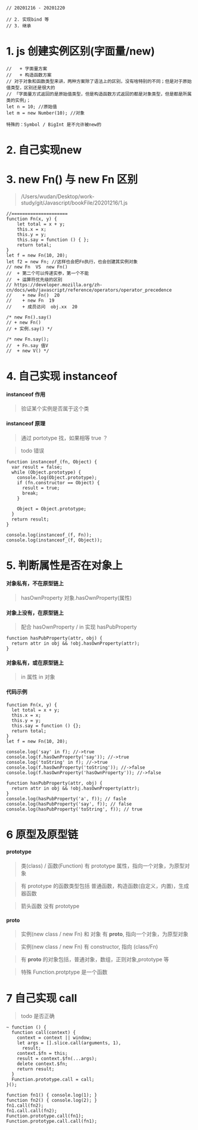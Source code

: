 <!--
 * @LastEditors: wudan01
 * @description: 文件描述
-->
```
// 20201216 - 20201220

// 2. 实现bind 等
// 3. 继承
```

# 1. js 创建实例区别(字面量/new)
```
//   + 字面量方案  
//   + 构造函数方案  
// 对于对象和函数类型来讲，两种方案除了语法上的区别，没有啥特别的不同；但是对于原始值类型，区别还是很大的
// 「字面量方式返回的是原始值类型，但是构造函数方式返回的都是对象类型，但是都是所属类的实例」；
let n = 10; //原始值
let m = new Number(10); //对象

特殊的：Symbol / BigInt 是不允许被new的
```

# 2. 自己实现new

# 3. new Fn() 与 new Fn 区别
> /Users/wudan/Desktop/work-study/git/Javascript/bookFile/20201216/1.js

```
//=====================
function Fn(x, y) {
    let total = x + y;
    this.x = x;
    this.y = y;
    this.say = function () { };
    return total;
}
let f = new Fn(10, 20);
let f2 = new Fn; //这样也会把Fn执行，也会创建其实例对象
// new Fn  VS  new Fn()
//  + 第二个可以传递实参，第一个不能
//  + 运算符优先级的区别
// https://developer.mozilla.org/zh-cn/docs/web/javascript/reference/operators/operator_precedence
//    + new Fn()  20
//    + new Fn  19
//    + 成员访问  obj.xx  20

/* new Fn().say()
// + new Fn()
// + 实例.say() */

/* new Fn.say();
//  + Fn.say 值V
//  + new V() */
```

# 4. 自己实现 instanceof
#### instanceof 作用
> 验证某个实例是否属于这个类

#### instanceof 原理
> 通过 portotype 找，如果相等 true ？

> todo 错误
```
function instanceof_(fn, Object) {
  var result = false;
  while (Object.prototype) {
    console.log(Object.prototype);
    if (fn.constructor == Object) {
      result = true;
      break;
    }

    Object = Object.prototype;
  }
  return result;
}

console.log(instanceof_(f, Fn));
console.log(instanceof_(f, Object));
```

# 5. 判断属性是否在对象上
#### 对象私有，不在原型链上
> hasOwnProperty
> 对象.hasOwnProperty(属性)

#### 对象上没有，在原型链上
> 配合 hasOwnProperty / in 实现 hasPubProperty

```
function hasPubProperty(attr, obj) {
  return attr in obj && !obj.hasOwnProperty(attr);
}
```
#### 对象私有，或在原型链上
> in 
> 属性 in 对象

#### 代码示例
```
function Fn(x, y) {
  let total = x + y;
  this.x = x;
  this.y = y;
  this.say = function () {};
  return total;
}
let f = new Fn(10, 20);

console.log('say' in f); //->true
console.log(f.hasOwnProperty('say')); //->true
console.log('toString' in f); //->true
console.log(f.hasOwnProperty('toString')); //->false
console.log(f.hasOwnProperty('hasOwnProperty')); //->false

function hasPubProperty(attr, obj) {
  return attr in obj && !obj.hasOwnProperty(attr);
}
console.log(hasPubProperty('a', f)); // fasle
console.log(hasPubProperty('say', f)); // false
console.log(hasPubProperty('toString', f)); // true
```

# 6 原型及原型链
#### prototype
> 类(class) / 函数(Function) 有 prototype 属性，指向一个对象，为原型对象

> 有 prototype 的函数类型包括 普通函数，构造函数(自定义，内置)，生成器函数

> 箭头函数 没有 prototype 

#### __proto__
> 实例(new class / new Fn) 和 对象 有 __proto__, 指向一个对象，为原型对象

> 实例(new class / new Fn) 有 constructor, 指向 (class/Fn)

> 有 __proto__ 的对象包括，普通对象，数组，正则对象,prototype 等



> 特殊 Function.protptype 是一个函数

# 7 自己实现 call
> todo 是否正确
```
~ function () {
  function call(context) {
    context = context || window;
    let args = [].slice.call(arguments, 1),
      result;
    context.$fn = this;
    result = context.$fn(...args);
    delete context.$fn;
    return result;
  }
  Function.prototype.call = call;
}();

function fn1() { console.log(1); }
function fn2() { console.log(2); }
fn1.call(fn2);
fn1.call.call(fn2);
Function.prototype.call(fn1);
Function.prototype.call.call(fn1);
```

